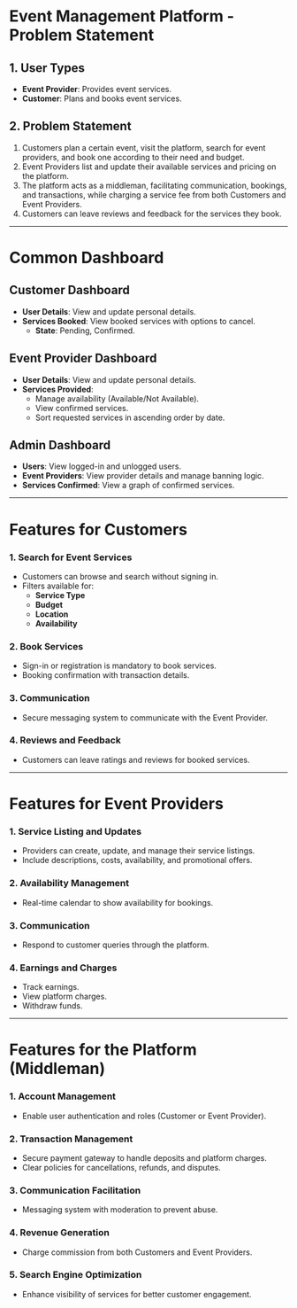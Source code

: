 # Event Management Platform - Problem Statement

## 1. User Types
- **Event Provider**: Provides event services.
- **Customer**: Plans and books event services.

## 2. Problem Statement
1. Customers plan a certain event, visit the platform, search for event providers, and book one according to their need and budget.
2. Event Providers list and update their available services and pricing on the platform.
3. The platform acts as a middleman, facilitating communication, bookings, and transactions, while charging a service fee from both Customers and Event Providers.
4. Customers can leave reviews and feedback for the services they book.

---

# Common Dashboard

## **Customer Dashboard**
- **User Details**: View and update personal details.
- **Services Booked**: View booked services with options to cancel.
  - **State**: Pending, Confirmed.

## **Event Provider Dashboard**
- **User Details**: View and update personal details.
- **Services Provided**:
  - Manage availability (Available/Not Available).
  - View confirmed services.
  - Sort requested services in ascending order by date.

## **Admin Dashboard**
- **Users**: View logged-in and unlogged users.
- **Event Providers**: View provider details and manage banning logic.
- **Services Confirmed**: View a graph of confirmed services.

---

# Features for Customers

### 1. Search for Event Services
- Customers can browse and search without signing in.
- Filters available for:
  - **Service Type**
  - **Budget**
  - **Location**
  - **Availability**

### 2. Book Services
- Sign-in or registration is mandatory to book services.
- Booking confirmation with transaction details.

### 3. Communication
- Secure messaging system to communicate with the Event Provider.

### 4. Reviews and Feedback
- Customers can leave ratings and reviews for booked services.

---

# Features for Event Providers

### 1. Service Listing and Updates
- Providers can create, update, and manage their service listings.
- Include descriptions, costs, availability, and promotional offers.

### 2. Availability Management
- Real-time calendar to show availability for bookings.

### 3. Communication
- Respond to customer queries through the platform.

### 4. Earnings and Charges
- Track earnings.
- View platform charges.
- Withdraw funds.

---

# Features for the Platform (Middleman)

### 1. Account Management
- Enable user authentication and roles (Customer or Event Provider).

### 2. Transaction Management
- Secure payment gateway to handle deposits and platform charges.
- Clear policies for cancellations, refunds, and disputes.

### 3. Communication Facilitation
- Messaging system with moderation to prevent abuse.

### 4. Revenue Generation
- Charge commission from both Customers and Event Providers.

### 5. Search Engine Optimization
- Enhance visibility of services for better customer engagement.

